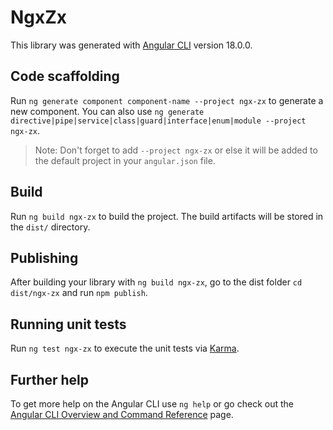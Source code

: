 # NgxZx

This library was generated with [Angular CLI](https://github.com/angular/angular-cli) version 18.0.0.

## Code scaffolding

Run `ng generate component component-name --project ngx-zx` to generate a new component. You can also use `ng generate directive|pipe|service|class|guard|interface|enum|module --project ngx-zx`.
> Note: Don't forget to add `--project ngx-zx` or else it will be added to the default project in your `angular.json` file. 

## Build

Run `ng build ngx-zx` to build the project. The build artifacts will be stored in the `dist/` directory.

## Publishing

After building your library with `ng build ngx-zx`, go to the dist folder `cd dist/ngx-zx` and run `npm publish`.

## Running unit tests

Run `ng test ngx-zx` to execute the unit tests via [Karma](https://karma-runner.github.io).

## Further help

To get more help on the Angular CLI use `ng help` or go check out the [Angular CLI Overview and Command Reference](https://angular.dev/tools/cli) page.
